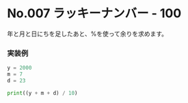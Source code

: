 # No.007 ラッキーナンバー - 100
年と月と日にちを足したあと、%を使って余りを求めます。
### 実装例
```py
y = 2000
m = 7
d = 23

print((y + m + d) / 10)
```
